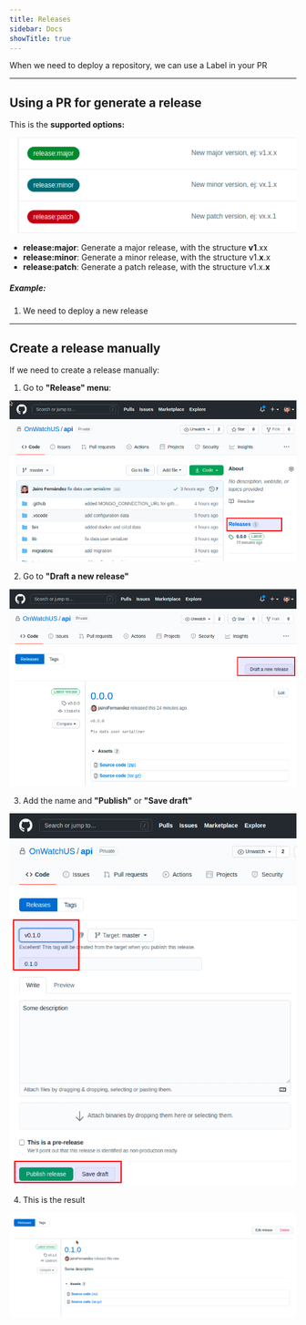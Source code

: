 ```yaml
---
title: Releases
sidebar: Docs
showTitle: true
---
```

When we need to deploy a repository, we can use a Label in your PR

---
## Using a PR for generate a release

This is the **supported options:**

![Tools](../../images/release-labels.png)

- **release:major**: Generate a major release, with the structure **v1**.xx
- **release:minor**: Generate a minor release, with the structure v1.**x**.x
- **release:patch**: Generate a patch release, with the structure v1.x.**x**


##### Example:

1. We need to deploy a new release

----

## Create a release manually
If we need to create a release manually:

1. Go to **"Release" menu**:

![Generate](../../images/release1.png)

2. Go to **"Draft a new release"**

![New](../../images/release2.png)

3. Add the name and **"Publish"** or **"Save draft"**

![Create release](../../images/release3.png)

4. This is the result

![Create release](../../images/release4.png)
